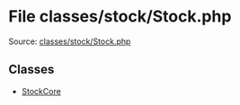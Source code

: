 File classes/stock/Stock.php
=========

Source: [classes/stock/Stock.php](https://github.com/PrestaShop/PrestaShop/blob/1.5.6.0/classes/stock/Stock.php)


Classes
-------

* [StockCore](class.StockCore.md)

